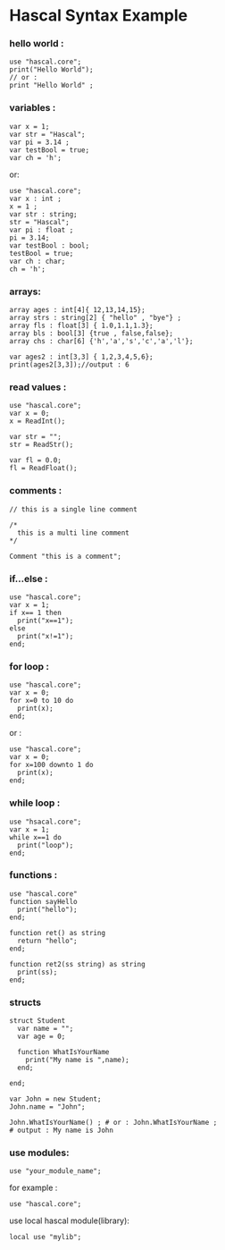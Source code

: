 # Hascal Syntax Example

### hello world :
```
use "hascal.core";
print("Hello World");
// or :
print "Hello World" ;
```
### variables :
```
var x = 1;
var str = "Hascal";
var pi = 3.14 ;
var testBool = true;
var ch = 'h';
```
or:
```
use "hascal.core";
var x : int ;
x = 1 ;
var str : string;
str = "Hascal";
var pi : float ;
pi = 3.14;
var testBool : bool;
testBool = true;
var ch : char;
ch = 'h';
```
### arrays:
```
array ages : int[4]{ 12,13,14,15};
array strs : string[2] { "hello" , "bye"} ;
array fls : float[3] { 1.0,1.1,1.3};
array bls : bool[3] {true , false,false};
array chs : char[6] {'h','a','s','c','a','l'}; 

var ages2 : int[3,3] { 1,2,3,4,5,6};
print(ages2[3,3]);//output : 6
```
### read values :
```
use "hascal.core";
var x = 0;
x = ReadInt();

var str = "";
str = ReadStr();

var fl = 0.0;
fl = ReadFloat();
```
### comments :
```
// this is a single line comment

/*
  this is a multi line comment
*/

Comment "this is a comment";
```
### if...else :
```
use "hascal.core";
var x = 1;
if x== 1 then
  print("x==1");
else
  print("x!=1");
end;
```
### for loop :
```
use "hascal.core";
var x = 0;
for x=0 to 10 do
  print(x);
end;
```

or :
```
use "hascal.core";
var x = 0;
for x=100 downto 1 do
  print(x);
end;
```
### while loop :
```
use "hsacal.core";
var x = 1;
while x==1 do
  print("loop");
end;
```
### functions :
```
use "hascal.core"
function sayHello
  print("hello");
end;

function ret() as string
  return "hello";
end;

function ret2(ss string) as string
  print(ss);
end;
```
### structs
```
struct Student
  var name = "";
  var age = 0;
  
  function WhatIsYourName
    print("My name is ",name);
  end;
  
end;

var John = new Student;
John.name = "John";

John.WhatIsYourName() ; # or : John.WhatIsYourName ;
# output : My name is John
```

### use modules:
```
use "your_module_name";
```
for example :
```
use "hascal.core";
```

use local hascal module(library):
```
local use "mylib";
```
